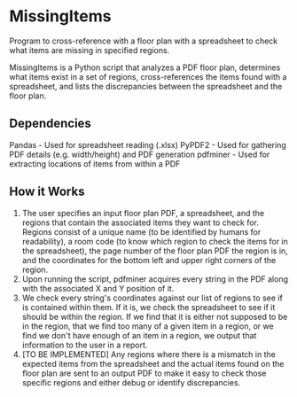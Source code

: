 # MissingItems
Program to cross-reference with a floor plan with a spreadsheet to check what items are missing in specified regions.

MissingItems is a Python script that analyzes a PDF floor plan, determines what items exist in a set of regions, cross-references the items found with a spreadsheet, and lists the discrepancies between the spreadsheet and the floor plan.

## Dependencies
Pandas - Used for spreadsheet reading (.xlsx)
PyPDF2 - Used for gathering PDF details (e.g. width/height) and PDF generation
pdfminer - Used for extracting locations of items from within a PDF

## How it Works
1. The user specifies an input floor plan PDF, a spreadsheet, and the regions that contain the associated items they want to check for. Regions consist of a unique name (to be identified by humans for readability), a room code (to know which region to check the items for in the spreadsheet), the page number of the floor plan PDF the region is in, and the coordinates for the bottom left and upper right corners of the region.
2. Upon running the script, pdfminer acquires every string in the PDF along with the associated X and Y position of it.
3. We check every string's coordinates against our list of regions to see if is contained within them. If it is, we check the spreadsheet to see if it should be within the region. If we find that it is either not supposed to be in the region, that we find too many of a given item in a region, or we find we don't have enough of an item in a region, we output that information to the user in a report.
4. [TO BE IMPLEMENTED] Any regions where there is a mismatch in the expected items from the spreadsheet and the actual items found on the floor plan are sent to an output PDF to make it easy to check those specific regions and either debug or identify discrepancies.
